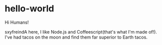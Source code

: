 # hello-world

Hi Humans!

sxyfreindA here, I like Node.js and Coffeescript(that's what I'm made of!).
I've had tacos on the moon and find them far superior to Earth tacos.
